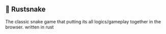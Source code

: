 ## 🐍 Rustsnake

The classic snake game that putting its all logics/gameplay together in the browser. written in rust

